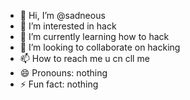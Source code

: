 - 👋 Hi, I’m @sadneous
- 👀 I’m interested in hack
- 🌱 I’m currently learning how to hack
- 💞️ I’m looking to collaborate on hacking
- 📫 How to reach me u cn cll me
- 😄 Pronouns: nothing 
- ⚡ Fun fact: nothing 

<!---
sadneous/sadneous is a ✨ special ✨ repository because its `README.md` (this file) appears on your GitHub profile.
You can click the Preview link to take a look at your changes.
--->
